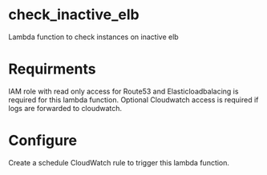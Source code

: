 # check_inactive_elb
Lambda function to check instances on inactive elb 

# Requirments
IAM role with read only access for Route53 and Elasticloadbalacing is required for this lambda function. Optional Cloudwatch access is required if logs are forwarded to cloudwatch.

# Configure
Create a schedule CloudWatch rule to trigger this lambda function.
